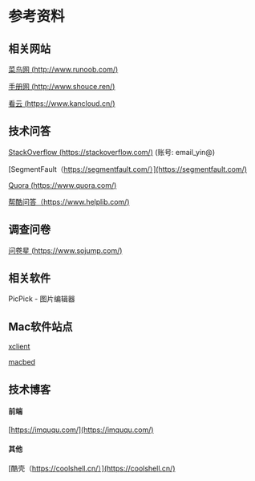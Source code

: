 # 参考资料

## 相关网站

[菜鸟网 (http://www.runoob.com/)](http://www.runoob.com/)

[手册网 (http://www.shouce.ren/)](http://www.shouce.ren/)

[看云 (https://www.kancloud.cn/)](https://www.kancloud.cn/)


## 技术问答

[StackOverflow (https://stackoverflow.com/)](https://stackoverflow.com/) (账号: email_yin@)

[SegmentFault（https://segmentfault.com/）](https://segmentfault.com/)

[Quora (https://www.quora.com/)](https://www.quora.com/)

[帮酷问答（https://www.helplib.com/)](https://www.helplib.com/)


## 调查问卷

[问卷星 (https://www.sojump.com/)](https://www.sojump.com/)


## 相关软件

PicPick - 图片编辑器


## Mac软件站点

[xclient](http://xclient.info/)

[macbed](http://www.macbed.com/)


## 技术博客

#### 前端

[https://imququ.com/](https://imququ.com/)

#### 其他

[酷壳（https://coolshell.cn/）](https://coolshell.cn/)



